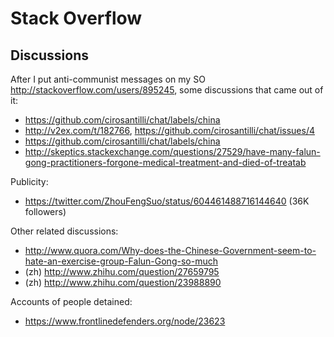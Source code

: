 # Stack Overflow

## Discussions

After I put anti-communist messages on my SO <http://stackoverflow.com/users/895245>, some discussions that came out of it:

- <https://github.com/cirosantilli/chat/labels/china>
- <http://v2ex.com/t/182766>, <https://github.com/cirosantilli/chat/issues/4>
- <https://github.com/cirosantilli/chat/labels/china>
- <http://skeptics.stackexchange.com/questions/27529/have-many-falun-gong-practitioners-forgone-medical-treatment-and-died-of-treatab>

Publicity:

- <https://twitter.com/ZhouFengSuo/status/604461488716144640> (36K followers)

Other related discussions:

- http://www.quora.com/Why-does-the-Chinese-Government-seem-to-hate-an-exercise-group-Falun-Gong-so-much
- (zh) http://www.zhihu.com/question/27659795
- (zh) http://www.zhihu.com/question/23988890

Accounts of people detained:

- <https://www.frontlinedefenders.org/node/23623>
